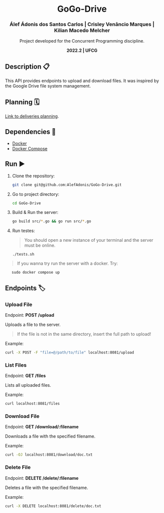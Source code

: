 <h1 align="center">  
  GoGo-Drive
</h1>

<h3 align="center"> 
  Álef Ádonis dos Santos Carlos | Crisley Venâncio Marques | Kilian Macedo Melcher
</h3>

<p align="center"> 
	Project developed for the Concurrent Programming discipline. 
</p>
<p align="center"> 
   <b>2022.2 | UFCG</b>
</p>

## Description 📋
<p align="justify"> 
   This API provides endpoints to upload and download files. It was inspired by the Google Drive file system management.
</p>

## Planning 🗓️

[Link to deliveries planning](https://docs.google.com/document/d/1yCEdzCiwON9m7ZTTcJZ1W4d2oVwjuQ9ezzgKpHltSDo/edit?usp=sharing).

## Dependencies 🧰

- [Docker](https://docs.docker.com/desktop/install/linux-install/)
- [Docker Compose](https://docs.docker.com/compose/install/linux/)

## Run ▶️

1. Clone the repository:
   ```sh
   git clone git@github.com:AlefAdonis/GoGo-Drive.git
   ```
2. Go to project directory:

   ```sh
   cd GoGo-Drive
   ```

3. Build & Run the server:
   ```sh
   go build src/*.go && go run src/*.go
   ```

4. Run testes:

   > You should open a new instance of your terminal and the server must be online.
   ```
   ./tests.sh
   ```

> If you wanna try run the server with a docker. Try:
```
   sudo docker compose up
```
## Endpoints 🏷️

### Upload File

Endpoint: **POST /upload**

Uploads a file to the server.

> If the file is not in the same directory, insert the full path to upload!

Example:

```sh
curl -X POST -F "file=@/path/to/file" localhost:8081/upload
```

### List Files

Endpoint: **GET /files**

Lists all uploaded files.

Example:

```sh
curl localhost:8081/files
```

### Download File

Endpoint: **GET /download/:filename**

Downloads a file with the specified filename.

Example:

```sh
curl -OJ localhost:8081/download/doc.txt
```

### Delete File

Endpoint: **DELETE /delete/:filename**

Deletes a file with the specified filename.

Example:

```sh
curl -X DELETE localhost:8081/delete/doc.txt
```
